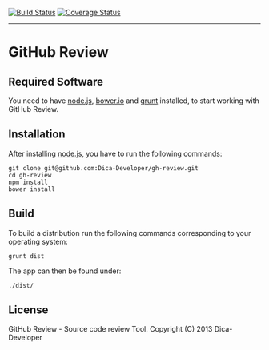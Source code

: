 [![Build Status](https://travis-ci.org/Dica-Developer/gh-review.png?branch=master)](https://travis-ci.org/Dica-Developer/gh-review)  [![Coverage Status](https://coveralls.io/repos/Dica-Developer/gh-review/badge.png?branch=master)](https://coveralls.io/r/Dica-Developer/gh-review?branch=master)
- - -
# GitHub Review #


## Required Software ##

You need to have [node.js](http://nodejs.org/ "Node.js"), [bower.io](http://bower.io/) and [grunt](http://gruntjs.com/) installed, to start working with GitHub Review.

## Installation ##

After installing [node.js](http://nodejs.org/ "Node.js"), you have to run the following commands:

    git clone git@github.com:Dica-Developer/gh-review.git
    cd gh-review
    npm install
    bower install

## Build ##

To build a distribution run the following commands corresponding to your operating system:

    grunt dist

The app can then be found under:

    ./dist/

## License ##

GitHub Review - Source code review Tool.
Copyright (C) 2013  Dica-Developer
